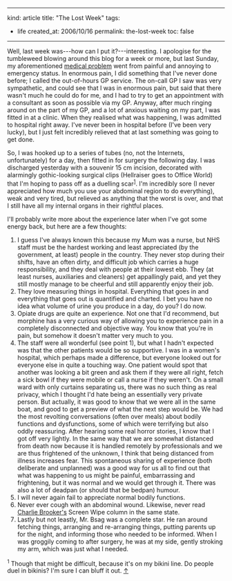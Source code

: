 -----
kind: article
title: "The Lost Week"
tags:
- life
created_at: 2006/10/16
permalink: the-lost-week
toc: false
-----

<p>Well, last week was---how can I put it?---interesting. I apologise for the tumbleweed blowing around this blog for a week or more, but last Sunday, my aforementioned <a href="http://www.rousette.org.uk/blog/archives/2006/08/07/emerging-from-the-boxes/">medical problem</a> went from painful and annoying to emergency status. In enormous pain, I did something that I've never done before; I called the out-of-hours GP service. The on-call GP I saw was very sympathetic, and could see that I was in enormous pain, but said that there wasn't much he could do for me, and I had to try to get an appointment with a consultant as soon as possible via my GP. Anyway, after much ringing around on the part of my GP, and a lot of anxious waiting on my part, I was fitted in at a clinic. When they realised what was happening, I was admitted to hospital right away. I've never been in hospital before (I've been very lucky), but I just felt incredibly relieved that at last something was going to get done.</p>

<p>So, I was hooked up to a series of tubes (no, not the Internets, unfortunately) for a day, then fitted in for surgery the following day. I was discharged yesterday with a souvenir 15 cm incision, decorated with alarmingly gothic-looking surgical clips (Hellraiser goes to Office World) that I'm hoping to pass off as a duelling scar<sup id="r1-161006"><a href="#f1-161006">1</a></sup>. I'm incredibly sore (I never appreciated how much you use your abdominal region to do everything), weak and very tired, but relieved as anything that the worst is over, and that I still have all my internal organs in their rightful places.</p>

<p>I'll probably write more about the experience later when I've got some energy back, but here are a few thoughts:</p>


<ol>
<li>I guess I've always known this because my Mum was a nurse, but NHS staff must be the hardest working and least appreciated (by the government, at least) people in the country. They never stop during their shifts, have an often dirty, and difficult job which carries a huge responsibility, and they deal with people at their lowest ebb. They (at least nurses, auxiliaries and cleaners) get appallingly paid, and yet they still mostly manage to be cheerful and still apparently enjoy their job.</li>
<li>They love measuring things in hospital. Everything that goes in and everything that goes out is quantified and charted. I bet you have no idea what volume of urine you produce in a day, do you? I do now.</li>
<li>Opiate drugs are quite an experience. Not one that I'd recommend, but morphine has a very curious way of allowing you to experience pain in a completely disconnected and objective way. You know that you're in pain, but somehow it doesn't matter very much to you.</li>
<li>The staff were all wonderful (see point 1), but what I hadn't expected was that the other patients would be so supportive. I was in a women's hospital, which perhaps made a difference, but everyone looked out for everyone else in quite a touching way. One patient would spot that another was looking a bit green and ask them if they were all right, fetch a sick bowl if they were mobile or call a nurse if they weren't. On a small ward with only curtains separating us, there was no such thing as real privacy, which I thought I'd hate being an essentially very private person. But actually, it was good to know that we were all in the same boat, and good to get a preview of what the next step would be. We had the most revolting conversations (often over meals) about bodily functions and dysfunctions, some of which were terrifying but also oddly reassuring. After hearing some real horror stories, I know that I got off very lightly. In the same way that we are somewhat distanced from death now because it is handled remotely by professionals and we are thus frightened of the unknown, I think that being distanced from illness increases fear. This spontaneous sharing of experience (both deliberate and unplanned) was a good way for us all to find out that what was happening to us might be painful, embarrassing and frightening, but it was normal and we would get through it. There was also a lot of deadpan (or should that be bedpan) humour.</li>
<li>I will never again fail to appreciate normal bodily functions.</li>
<li>Never ever cough with an abdominal wound. Likewise, never read <a href="http://www.rousette.org.uk/blog/archives/2006/03/14/charlie-brookers-screen-wipe/">Charlie Brooker's</a> Screen Wipe column in the same state.</li>
<li>Lastly but not leastly, Mr. Bsag was a complete star. He ran around fetching things, arranging and re-arranging things, putting parents up for the night, and informing those who needed to be informed. When I was groggily coming to after surgery, he was at my side, gently stroking my arm, which was just what I needed.</li>
</ol>

<p><sup id="f1-161006">1</sup> Though that might be difficult, because it's on my bikini line. Do people duel in bikinis? I'm sure I can bluff it out. <a href="#r1-161006">&uarr;</a></p>

